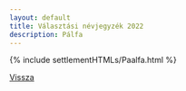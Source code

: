 ```yaml
---
layout: default
title: Választási névjegyzék 2022
description: Pálfa
---
```


{% include settlementHTMLs/Paalfa.html %}

[Vissza](../)